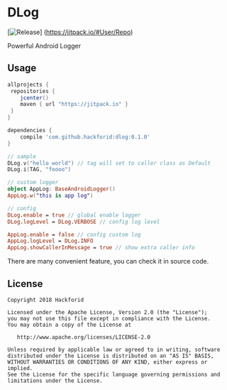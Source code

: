 # DLog
[![Release](https://jitpack.io/v/User/Repo.svg)]
(https://jitpack.io/#User/Repo)  

Powerful Android Logger  

## Usage

```groovy
allprojects {
 repositories {
    jcenter()
    maven { url "https://jitpack.io" }
 }
}

dependencies {
    compile 'com.github.hackforid:dlog:0.1.0'
}
```

```kotlin
// sample
DLog.v("hello world") // tag will set to caller class as Default
DLog.i(TAG, "foooo")

// custom logger
object AppLog: BaseAndroidLogger()
AppLog.w("this is app log")

// config
DLog.enable = true // global enable logger
DLog.logLevel = DLog.VERBOSE // config log level

AppLog.enable = false // config custom log
AppLog.logLevel = DLog.INFO
AppLog.showCallerInMessage = true // show extra caller info

```

There are many convenient feature, you can  check it in source code.

License
-------

    Copyright 2018 Hackforid

    Licensed under the Apache License, Version 2.0 (the "License");
    you may not use this file except in compliance with the License.
    You may obtain a copy of the License at

       http://www.apache.org/licenses/LICENSE-2.0

    Unless required by applicable law or agreed to in writing, software
    distributed under the License is distributed on an "AS IS" BASIS,
    WITHOUT WARRANTIES OR CONDITIONS OF ANY KIND, either express or implied.
    See the License for the specific language governing permissions and
    limitations under the License.
